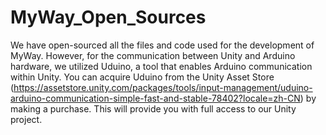 # MyWay_Open_Sources

We have open-sourced all the files and code used for the development of MyWay. However, for the communication between Unity and Arduino hardware, we utilized Uduino, a tool that enables Arduino communication within Unity. You can acquire Uduino from the Unity Asset Store (https://assetstore.unity.com/packages/tools/input-management/uduino-arduino-communication-simple-fast-and-stable-78402?locale=zh-CN) by making a purchase. This will provide you with full access to our Unity project.
